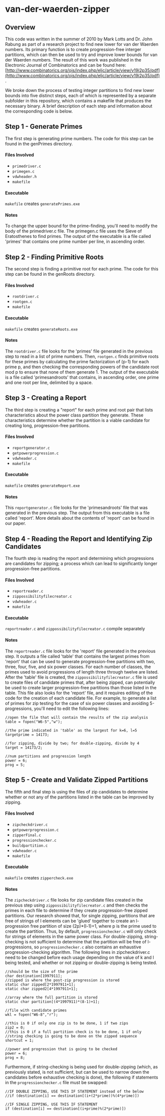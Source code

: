 van-der-waerden-zipper
======================

## Overview

This code was written in the summer of 2010 by Mark Lotts and Dr. John Rabung as part of a research project to find new lower for van der Waerden numbers. Its primary function is to create progression-free interger partitions, which can then be used to try and improve lower bounds for van der Waerden numbers. The result of this work was published in the Electronic Journal of Combinatorics and can be found here: [http://www.combinatorics.org/ojs/index.php/eljc/article/view/v19i2p35/pdf](http://www.combinatorics.org/ojs/index.php/eljc/article/view/v19i2p35/pdf).

We broke down the process of testing integer partitions to find new lower bounds into five distinct steps, each of which is represented by a separate subfolder in this repository, which contains a makefile that produces the necessary binary. A brief description of each step and information about the corresponding code is below.

## Step 1 - Generate Primes
The first step is generating prime numbers. The code for this step can be found in the genPrimes directory.

#### Files Involved

- `primedriver.c`
- `primegen.c`
- `vdwheader.h`
- `makefile`

#### Executable 

`makefile` creates `generatePrimes.exe`

#### Notes

To change the upper bound for the prime-finding, you'll need to modify the body of the primedriver.c file. The primegen.c file uses the Sieve of Eratosthenes to find primes. The output of the executable is a file called 'primes' that contains one prime number per line, in ascending order.

## Step 2 - Finding Primitive Roots
The second step is finding a primitive root for each prime. The code for this step can be found in the genRoots directory.

#### Files Involved

 - `rootdriver.c`
 - `rootgen.c`
 - `makefile`

#### Executable 
 
`makefile` creates `generateRoots.exe`

#### Notes

The `rootdriver.c` file looks for the 'primes' file generated in the previous step to read in a list of prime numbers. Then, `rootgen.c` finds primitive roots for these primes by calculating the prime factorization of (p-1) for each prime p, and then checking the corresponding powers of the candidate root mod p to ensure that none of them generate 1. The output of the executable is a file called 'primesandroots' that contains, in ascending order, one prime and one root per line, delimited by a space.

## Step 3 - Creating a Report
The third step is creating a "report" for each prime and root pair that lists characteristics about the power class partition they generate. These characteristics determine whether the partition is a viable candidate for creating long, progression-free partitions.

#### Files Involved
 - `reportgenerator.c`
 - `getpowerprogression.c`
 - `vdwheader.c`
 - `makefile`

#### Executable

`makefile` creates `generateReport.exe`

#### Notes

This `reportgenerator.c` file looks for the 'primesandroots' file that was generated in the previous step. The output from this executable is a file called 'report'. More details about the contents of 'report' can be found in our paper.

## Step 4 - Reading the Report and Identifying Zip Candidates
The fourth step is reading the report and determining which progressions are candidates for zipping; a process which can lead  to significantly longer progression-free partitions.

#### Files Involved

 - `reportreader.c`
 - `zippossibilityfilecreator.c`
 - `vdwheader.c`
 - `makefile`

#### Executable

`reportreader.c` and `zippossibilityfilecreator.c` compile separately

#### Notes

The `reportreader.c` file looks for the 'report' file generated in the previous step. It outputs a file called 'table' that contains the largest primes from 'report' that can be used to generate progression-free partitions with two, three, four, five, and six power classes. For each number of classes, the primes used to avoid progressions of length three through twelve are listed. After the 'table' file is created, the `zippossibilityfilecreator.c` file is used to create files of candidate primes that, after being zipped, can potentially be used to create larger progression-free partitions than those listed in the table. This file also looks for the 'report' file, and it requires editing of the code for the creation of each candidate file. For example, to generate a list of primes for zip testing for the case of six power classes and avoiding 5-progressions, you'll need to edit the following lines:

```
//open the file that will contain the results of the zip analysis
table = fopen("W6-5","w");
		
//the prime indicated in 'table' as the largest for k=6, l=5
targetprime = 14173;

//for zipping, divide by two; for double-zipping, divide by 4
target = 14173/2;

//num partitions and progression length
power = 6;
prog = 5;
```

## Step 5 - Create and Validate Zipped Partitions
The fifth and final step is using the files of zip candidates to determine whether or not any of the partitions listed in the table can be improved by zipping.

#### Files Involved
 - `zipcheckdriver.c`
 - `getpowerprogression.c`
 - `zipperFinal.c`
 - `progressionchecker.c`
 - `buildpartition.c`
 - `vdwheader.c`
 - `makefile`

#### Executable
`makefile` creates `zippercheck.exe`

#### Notes
The `zipcheckdriver.c` file looks for zip candidate files created in the previous step using `zippossibilityfilecreator.c` and then checks the primes in each file to determine if they create progression-free zipped partitions. Our research showed that, for single zipping, partitions that are free of strings of l elements can be 'glued' together to create an l-progression free partition of size (2p)*(l-1)+1, where p is the prime used to create the partition. Thus, by default, `progressionchecker.c` will only check for strings of elements in the same power class. For double-zipping, string-checking is not sufficient to determine that the partition will be free of l-progressions, so `progressionchecker.c` also contains an exhaustive progression-checking algorithm. The following lines in zipcheckdriver.c need to be changed before each usage depending on the value of k and l being tested, and whether or not zipping or double-zipping is being tested.

```
//should be the size of the prime
char destination[1997911];
//zipped is where the post-zip progression is stored
static char zipped[2*1997911+1];
static char zipped2[4*1997911+1];
    
//array where the full partition is stored
static char partition[(4*1997911)*(8-1)+1];

//file with candidate primes
wkl = fopen("W6-8","r");

//this is 0 if only one zip is to be done, 1 if two zips
zip2 = 0;
//this is 0 if a full partition check is to be done, 1 if only
//string checking is going to be done on the zipped sequence
shortcut = 1;

//power and progression that is going to be checked
power = 6;
prog = 8;
```

Furthermore, if string-checking is being used for double-zipping (which, as previously stated, is not sufficient, but can be used to narrow down the candidates before exhaustive checking is done), the following if statements in the `progressionchecker.c` file must be swapped:

```
//IF DOUBLE ZIPPING, USE THIS IF STATEMENT instead of the below
//if (destination[i] == destination[(i+(2*prime))%(4*prime)])

//IF SINGLE ZIPPING, USE THIS IF STATEMENT
if (destination[i] == destination[(i+prime)%(2*prime)])
```

